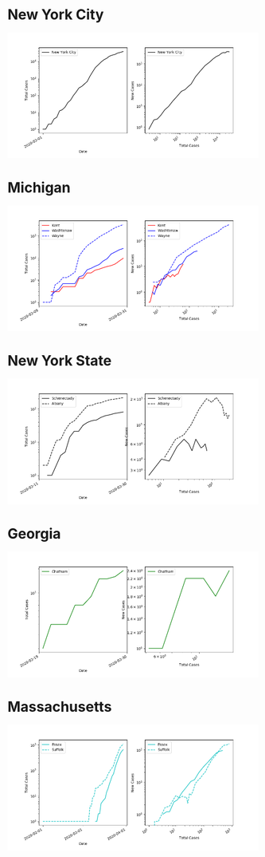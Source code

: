 # New York City
![](Images/covid_ny.png)

# Michigan
![](Images/covid_michigan.png)

# New York State
![](Images/covid_newyork.png)

# Georgia
![](Images/covid_georgia.png)

# Massachusetts
![](Images/covid_mass.png)
